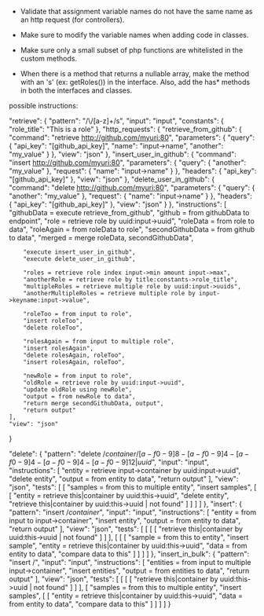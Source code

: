 * Validate that assignment variable names do not have the same name as an http request (for controllers).
* Make sure to modify the variable names when adding code in classes.
* Make sure only a small subset of php functions are whitelisted in the custom methods.

* When there is a method that returns a nullable array, make the method with an 's' (ex: getRoles()) in the interface.  Also, add the has* methods in both the interfaces and classes.


possible instructions:

"retrieve": {
    "pattern": "/\\/[a-z]+/s",
    "input": "input",
    "constants": {
        "role_title": "This is a role"
    },
    "http_requests": {
        "retrieve_from_github": {
            "command": "retrieve http://github.com/myuri:80",
            "parameters": {
                "query": {
                    "api_key": "[github_api_key]",
                    "name": "input->name",
                    "another": "my_value"
                }
            },
            "view": "json"
        },
        "insert_user_in_github": {
            "command": "insert http://github.com/myuri:80",
            "parameters": {
                "query": {
                    "another": "my_value"
                },
                "request": {
                    "name": "input->name"
                }
            },
            "headers": {
                "api_key": "[github_api_key]"
            },
            "view": "json"
        },
        "delete_user_in_github": {
            "command": "delete http://github.com/myuri:80",
            "parameters": {
                "query": {
                    "another": "my_value"
                },
                "request": {
                    "name": "input->name"
                }
            },
            "headers": {
                "api_key": "[github_api_key]"
            },
            "view": "json"
        }
    },
    "instructions": [
        "githubData = execute retrieve_from_github",
        "github = from githubData to endpoint",
        "role = retrieve role by uuid:input->uuid",
        "roleData = from role to data",
        "roleAgain = from roleData to role",
        "secondGithubData = from github to data",
        "merged = merge roleData, secondGithubData",

        "execute insert_user_in_github",
        "execute delete_user_in_github",

        "roles = retrieve role index input->min amount input->max",
        "anotherRole = retrieve role by title:constants->role_title",
        "multipleRoles = retrieve multiple role by uuid:input->uuids",
        "anotherMultipleRoles = retrieve multiple role by input->keyname:input->value",

        "roleToo = from input to role",
        "insert roleToo",
        "delete roleToo",

        "rolesAgain = from input to multiple role",
        "insert rolesAgain",
        "delete rolesAgain, roleToo",
        "insert rolesAgain, roleToo",

        "newRole = from input to role",
        "oldRole = retrieve role by uuid:input->uuid",
        "update oldRole using newRole",
        "output = from newRole to data",
        "return merge secondGithubData, output",
        "return output"
    ],
    "view": "json"
}












"delete": {
    "pattern": "delete /$container$/$[a-f0-9]{8}-[a-f0-9]{4}-[a-f0-9]{4}-[a-f0-9]{4}-[a-f0-9]{12}|uuid$",
    "input": "input",
    "instructions": [
        "entity = retrieve input->container by uuid:input->uuid",
        "delete entity",
        "output = from entity to data",
        "return output"
    ],
    "view": "json",
    "tests": [
        [
            "samples = from this to multiple entity",
            "insert samples",
            [
                [
                    "entity = retrieve this|container by uuid:this->uuid",
                    "delete entity",
                    "retrieve this|container by uuid:this->uuid | not found"
                ]
            ]
        ]
    ]
},
"insert": {
    "pattern": "insert /$container$",
    "input": "input",
    "instructions": [
        "entity = from input to input->container",
        "insert entity",
        "output = from entity to data",
        "return output"
    ],
    "view": "json",
    "tests": [
        [
            [
                [
                    "retrieve this|container by uuid:this->uuid | not found"
                ]
            ]
        ],
        [
            [
                [
                    "sample = from this to entity",
                    "insert sample",
                    "entity = retrieve this|container by uuid:this->uuid",
                    "data = from entity to data",
                    "compare data to this"
                ]
            ]
        ]
    ]
},
"insert_in_bulk": {
    "pattern": "insert /",
    "input": "input",
    "instructions": [
        "entities = from input to multiple input->container",
        "insert entities",
        "output = from entities to data",
        "return output"
    ],
    "view": "json",
    "tests": [
        [
            [
                [
                    "retrieve this|container by uuid:this->uuid | not found"
                ]
            ]
        ],
        [
            "samples = from this to multiple entity",
            "insert samples",
            [
                [
                    "entity = retrieve this|container by uuid:this->uuid",
                    "data = from entity to data",
                    "compare data to this"
                ]
            ]
        ]
    ]
}

